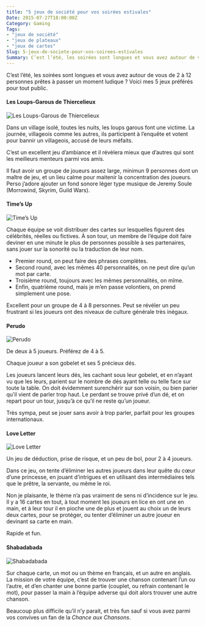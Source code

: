 ```yaml
---
title: "5 jeux de société pour vos soirées estivales"
Date: 2015-07-27T18:00:00Z
Category: Gaming
Tags: 
- "jeux de société"
- "jeux de plateaux"
- "jeux de cartes"
Slug: 5-jeux-de-societe-pour-vos-soirees-estivales
Summary: C’est l’été, les soirées sont longues et vous avez autour de vous de 2 à 12 personnes prêtes à passer un moment ludique ? Voici mes 5 jeux préférés pour tout public.
---
```


C’est l’été, les soirées sont longues et vous avez autour de vous de 2 à 12 personnes prêtes à passer un moment ludique ? Voici mes 5 jeux préférés pour tout public.


#### Les Loups-Garous de Thiercelieux

![Les Loups-Garous de Thiercelieux](/img/jeux/loupsgarous.jpg)

Dans un village isolé, toutes les nuits, les loups garous font une victime. La journée, villageois comme les autres, ils participent à l’enquête et votent pour bannir un villageois, accusé de leurs méfaits.

C’est un excellent jeu d’ambiance et il révèlera mieux que d’autres qui sont les meilleurs menteurs parmi vos amis.

Il faut avoir un groupe de joueurs assez large, minimun 9 personnes dont un maître de jeu, et un lieu calme pour maitenir la concentration des joueurs. Perso j’adore ajouter un fond sonore léger type musique de Jeremy Soule (Morrowind, Skyrim, Guild Wars).


#### Time’s Up

![Time’s Up](/img/jeux/times-up.jpg)

Chaque équipe se voit distribuer des cartes sur lesquelles figurent des célébrités, réelles ou fictives. 
À son tour, un membre de l’équipe doit faire deviner en une minute le plus de personnes possible à ses partenaires, sans jouer sur la sonorité ou la traduction de leur nom.

- Premier round, on peut faire des phrases complètes.
- Second round, avec les mêmes 40 personnalités, on ne peut dire qu’un mot par carte.
- Troisième round, toujours avec les mêmes personnalités, on mîme.
- Enfin, quatrième round, mais je m’en passe volontiers, on prend simplement une pose.

Excellent pour un groupe de 4 à 8 personnes. Peut se révéler un peu frustrant si les joueurs ont des niveaux de culture générale très inégaux.


#### Perudo

![Perudo](/img/jeux/perudo.jpg)

De deux à 5 joueurs. Préférez de 4 à 5.

Chaque joueur a son gobelet et ses 5 précieux dés.

Les joueurs lancent leurs dés, les cachant sous leur gobelet, et en n’ayant vu que les leurs, parient sur le nombre de dés ayant telle ou telle face sur toute la table. On doit évidemment surenchérir sur son voisin, ou bien parier qu’il vient de parler trop haut.
Le perdant se trouve privé d’un dé, et on repart pour un tour, jusqu’à ce qu’il ne reste qu’un joueur.

Très sympa, peut se jouer sans avoir à trop parler, parfait pour les groupes internationaux.


#### Love Letter

![Love Letter](/img/jeux/loveletter.jpg)

Un jeu de déduction, prise de risque, et un peu de bol, pour 2 à 4 joueurs.

Dans ce jeu, on tente d’éliminer les autres joueurs dans leur quête du cœur d’une princesse, en jouant d’intrigues et en utilisant des intermédiaires tels que le prêtre, la servante, ou même le roi.

Non je plaisante, le thème n’a pas vraiment de sens ni d’incidence sur le jeu.
Il y a 16 cartes en tout, à tout moment les joueurs en lice en ont une en main, et à leur tour il en pioche une de plus et jouent au choix un de leurs deux cartes, pour se protéger, ou tenter d’éliminer un autre joueur en devinant sa carte en main.

Rapide et fun.


#### Shabadabada

![Shabadabada](/img/jeux/shabadabada.jpg)

Sur chaque carte, un mot ou un thème en français, et un autre en anglais. La mission de votre équipe, c’est de trouver une chanson contenant l’un ou l’autre, et d’en chanter une bonne partie (couplet, ou refrain contenant le mot), pour passer la main à l’équipe adverse qui doit alors trouver une autre chanson.

Beaucoup plus difficile qu’il n’y parait, et très fun sauf si vous avez parmi vos convives un fan de la *Chance aux Chansons*.
